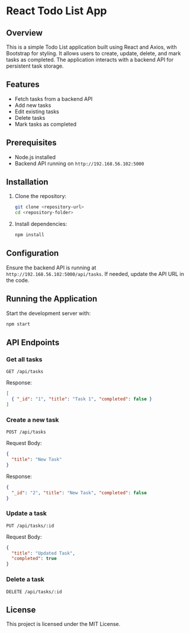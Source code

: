 # React Todo List App

## Overview
This is a simple Todo List application built using React and Axios, with Bootstrap for styling. It allows users to create, update, delete, and mark tasks as completed. The application interacts with a backend API for persistent task storage.

## Features
- Fetch tasks from a backend API
- Add new tasks
- Edit existing tasks
- Delete tasks
- Mark tasks as completed

## Prerequisites
- Node.js installed
- Backend API running on `http://192.168.56.102:5000`

## Installation
1. Clone the repository:
   ```sh
   git clone <repository-url>
   cd <repository-folder>
   ```
2. Install dependencies:
   ```sh
   npm install
   ```

## Configuration
Ensure the backend API is running at `http://192.168.56.102:5000/api/tasks`. If needed, update the API URL in the code.

## Running the Application
Start the development server with:
```sh
npm start
```

## API Endpoints

### Get all tasks
```
GET /api/tasks
```
Response:
```json
[
  { "_id": "1", "title": "Task 1", "completed": false }
]
```

### Create a new task
```
POST /api/tasks
```
Request Body:
```json
{
  "title": "New Task"
}
```
Response:
```json
{
  "_id": "2", "title": "New Task", "completed": false
}
```

### Update a task
```
PUT /api/tasks/:id
```
Request Body:
```json
{
  "title": "Updated Task",
  "completed": true
}
```

### Delete a task
```
DELETE /api/tasks/:id
```

## License
This project is licensed under the MIT License.

